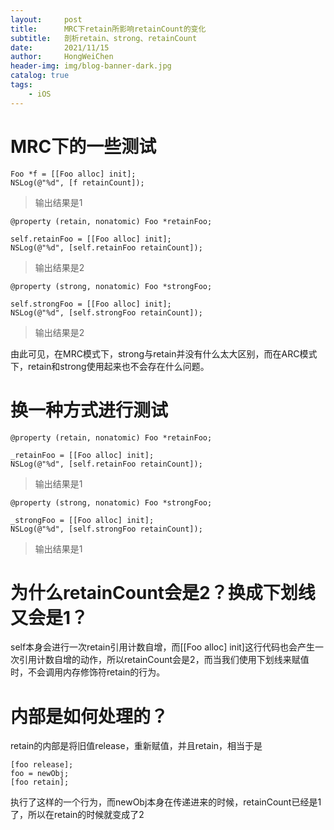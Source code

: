 ```yaml
---
layout:     post
title:      MRC下retain所影响retainCount的变化
subtitle:   剖析retain、strong、retainCount
date:       2021/11/15
author:     HongWeiChen
header-img: img/blog-banner-dark.jpg
catalog: true
tags:
    - iOS
---
```


# MRC下的一些测试

```
Foo *f = [[Foo alloc] init];
NSLog(@"%d", [f retainCount]);
```

> 输出结果是1

```
@property (retain, nonatomic) Foo *retainFoo;

self.retainFoo = [[Foo alloc] init];
NSLog(@"%d", [self.retainFoo retainCount]);
```

> 输出结果是2

```
@property (strong, nonatomic) Foo *strongFoo;

self.strongFoo = [[Foo alloc] init];
NSLog(@"%d", [self.strongFoo retainCount]);
```

> 输出结果是2

由此可见，在MRC模式下，strong与retain并没有什么太大区别，而在ARC模式下，retain和strong使用起来也不会存在什么问题。

# 换一种方式进行测试

```
@property (retain, nonatomic) Foo *retainFoo;

_retainFoo = [[Foo alloc] init];
NSLog(@"%d", [self.retainFoo retainCount]);
```

> 输出结果是1

```
@property (strong, nonatomic) Foo *strongFoo;

_strongFoo = [[Foo alloc] init];
NSLog(@"%d", [self.strongFoo retainCount]);
```

> 输出结果是1

# 为什么retainCount会是2？换成下划线又会是1？

self本身会进行一次retain引用计数自增，而[[Foo alloc] init]这行代码也会产生一次引用计数自增的动作，所以retainCount会是2，而当我们使用下划线来赋值时，不会调用内存修饰符retain的行为。

# 内部是如何处理的？

retain的内部是将旧值release，重新赋值，并且retain，相当于是
```
[foo release];
foo = newObj;
[foo retain];
```
执行了这样的一个行为，而newObj本身在传递进来的时候，retainCount已经是1了，所以在retain的时候就变成了2
